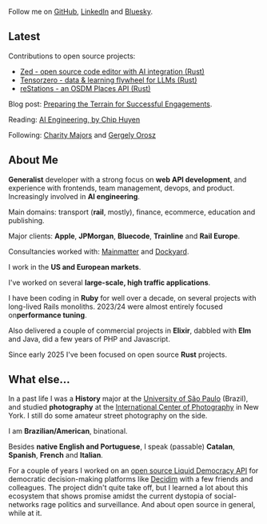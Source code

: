 Follow me on [GitHub](https://github.com/oliverbarnes), [LinkedIn](https://www.linkedin.com/in/oliverbarnes/) and [Bluesky](https://bsky.app/profile/oliverbarnes.dev).

## Latest

Contributions to open source projects:
- [Zed - open source code editor with AI integration (Rust)](https://github.com/zed-industries/zed/pulls?q=is%3Apr+author%3Aoliverbarnes)
- [Tensorzero - data & learning flywheel for LLMs (Rust)](https://github.com/tensorzero/tensorzero/pulls?q=is%3Apr+author%3Aoliverbarnes+is%3Amerged+)
- [reStations - an OSDM Places API (Rust)](https://github.com/mainmatter/reStations/pulls?q=is%3Apr+is%3Amerged+author%3Aoliverbarnes+)

Blog post: [Preparing the Terrain for Successful Engagements](https://mainmatter.com/blog/2024/07/29/preparing-the-terrain-for-successful-engagements/).

Reading: [AI Engineering, by Chip Huyen](https://www.oreilly.com/library/view/ai-engineering/9781098166298/)

Following: [Charity Majors](https://charity.wtf/) and [Gergely Orosz](https://newsletter.pragmaticengineer.com/about)

## About Me

**Generalist** developer with a strong focus on **web API development**, and experience with frontends, team management, devops, and product. Increasingly involved in **AI engineering**.

Main domains: transport (**rail**, mostly), finance, ecommerce, education and publishing.

Major clients: **Apple**, **JPMorgan**, **Bluecode**, **Trainline** and **Rail Europe**.

Consultancies worked with: [Mainmatter](https://mainmatter.com/) and [Dockyard](https://dockyard.com/).

I work in the **US and European markets**.

I've worked on several **large-scale, high traffic applications**.

I have been coding in **Ruby** for well over a decade, on several projects with long-lived Rails monoliths. 2023/24 were almost entirely focused on**performance tuning**.

Also delivered a couple of commercial projects in **Elixir**, dabbled with **Elm** and Java, did a few years of PHP and Javascript.

Since early 2025 I've been focused on open source **Rust** projects.

## What else...

In a past life I was a **History** major at the [University of São Paulo](https://www5.usp.br/) (Brazil), and studied **photography** at the [International Center of Photography](https://www.icp.org/) in New York. I still do some amateur street photography on the side.

I am **Brazilian/American**, binational.

Besides **native English and Portuguese**, I speak (passable) **Catalan**, **Spanish**, **French** and **Italian**.

For a couple of years I worked on an [open source Liquid Democracy API](https://github.com/liquidvotingio/api) for democratic decision-making platforms like [Decidim](https://decidim.org/) with a few friends and colleagues. The project didn't quite take off, but I learned a lot about this ecosystem that shows promise amidst the current dystopia of social-networks rage politics and surveillance. And about open source in general, while at it.

